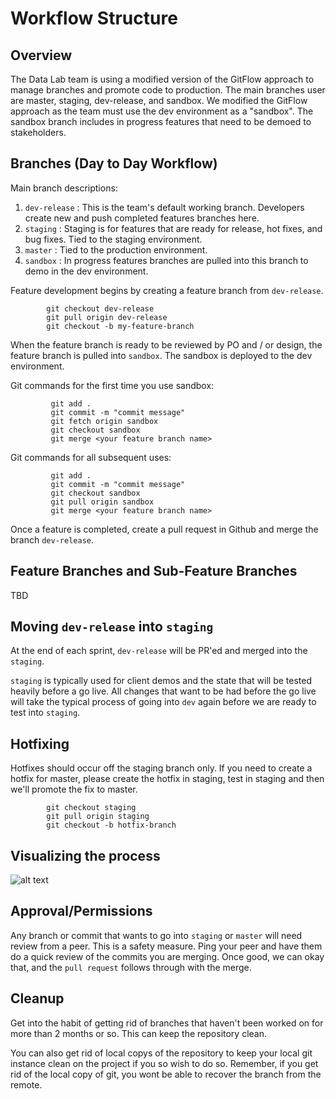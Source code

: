# Workflow Structure

## Overview

The Data Lab team is using a modified version of the GitFlow approach to manage branches and promote code to production. The main branches user are
master, staging, dev-release, and sandbox.  We modified the GitFlow approach as the team must use the dev environment as a "sandbox".  The sandbox branch includes in progress features that need to be demoed to stakeholders.

## Branches (Day to Day Workflow)

Main branch descriptions:
1) `dev-release` : This is the team's default working branch.  Developers create new and push completed features branches here.
2) `staging` : Staging is for features that are ready for release, hot fixes, and bug fixes. Tied to the staging environment.
3) `master` : Tied to the production environment.
4) `sandbox` : In progress features branches are pulled into this branch to demo in the dev environment.

Feature development begins by creating a feature branch from `dev-release`.

```
        git checkout dev-release
        git pull origin dev-release
        git checkout -b my-feature-branch
```

When the feature branch is ready to be reviewed by PO and / or design, the feature branch is pulled into `sandbox`.  The sandbox is deployed to the dev environment.

Git commands for the first time you use sandbox:

```
         git add .
         git commit -m "commit message"
         git fetch origin sandbox
         git checkout sandbox
         git merge <your feature branch name>
```

Git commands for all subsequent uses:

```
         git add .
         git commit -m "commit message"
         git checkout sandbox
         git pull origin sandbox
         git merge <your feature branch name>
```

Once a feature is completed, create a pull request in Github and merge the branch `dev-release`.

## Feature Branches and Sub-Feature Branches

TBD

## Moving `dev-release` into `staging`

At the end of each sprint, `dev-release` will be PR'ed and merged into the `staging`.


`staging` is typically used for client demos and the state that will be tested heavily before a go live. All changes that want to be had before the go live 
will take the typical process of going into `dev` again before we are ready to test into `staging`. 

## Hotfixing

Hotfixes should occur off the staging branch only.  If you need to create a hotfix for master, please create the hotfix in staging, test in staging and then we'll promote the fix to master.

```
        git checkout staging
        git pull origin staging
        git checkout -b hotfix-branch
```


## Visualizing the process

![alt text](https://github.com/fedspendingtransparency/datalab/blob/feature/DA-3824/documentation/branching.png)

## Approval/Permissions

Any branch or commit that wants to go into `staging` or `master` will need review from a peer. This is a safety measure.
Ping your peer and have them do a quick review of the commits you are merging. Once good, we can okay that, and the `pull request` follows through with 
the merge. 

## Cleanup

Get into the habit of getting rid of branches that haven't been worked on for more than 2 months or so. This can keep the repository clean.

You can also get rid of local copys of the repository to keep your local git instance clean on the project if you so wish to do so. Remember, 
if you get rid of the local copy of git, you wont be able to recover the branch from the remote.
